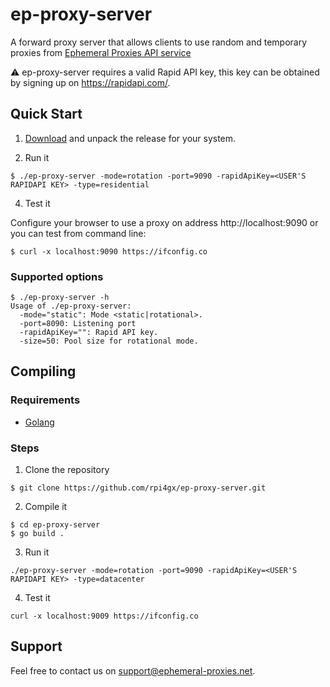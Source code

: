# ep-proxy-server

A forward proxy server that allows clients to use random and temporary proxies from [Ephemeral Proxies API service](https://www.ephemeral-proxies.net/)

:warning: ep-proxy-server requires a valid Rapid API key, this key can be obtained by signing up on https://rapidapi.com/.

## Quick Start

1. [Download](https://github.com/rpi4gx/ep-proxy-server/releases) and unpack the release for your system.

2. Run it
```
$ ./ep-proxy-server -mode=rotation -port=9090 -rapidApiKey=<USER'S RAPIDAPI KEY> -type=residential
````

4. Test it

Configure your browser to use a proxy on address http://localhost:9090 or you can test from command line:
```
$ curl -x localhost:9090 https://ifconfig.co
```

### Supported options
```
$ ./ep-proxy-server -h
Usage of ./ep-proxy-server:
  -mode="static": Mode <static|rotational>.
  -port=8090: Listening port
  -rapidApiKey="": Rapid API key.
  -size=50: Pool size for rotational mode.
```

## Compiling
### Requirements
* [Golang](https://go.dev/doc/install)

### Steps
1. Clone the repository
```
$ git clone https://github.com/rpi4gx/ep-proxy-server.git
```
2. Compile it
```
$ cd ep-proxy-server
$ go build .
```
3. Run it
```
./ep-proxy-server -mode=rotation -port=9090 -rapidApiKey=<USER'S RAPIDAPI KEY> -type=datacenter
```
4. Test it
```
curl -x localhost:9009 https://ifconfig.co
```

## Support

Feel free to contact us on support@ephemeral-proxies.net.
